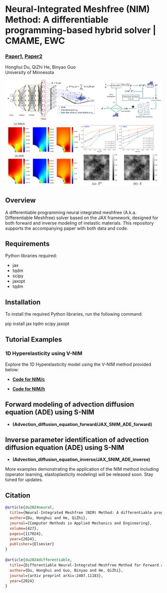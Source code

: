 # Neural-Integrated Meshfree (NIM) Method: A differentiable programming-based hybrid solver | CMAME, EWC

### [Paper1](https://www.sciencedirect.com/science/article/pii/S0045782524002809), [Paper2](https://arxiv.org/abs/2407.11183)

Honghui Du, QiZhi He, Binyao Guo<br>
University of Minnesota<br>

![NIM](docs/architecture.png)
![example](docs/result_example.png)
## Overview
A differentiable programming neural integrated meshfree (A.k.a. Differentiable Meshfree) solver based on the JAX framework, designed for both forward and inverse modeling of inelastic materials. This repository supports the accompanying paper with both data and code.
## Requirements

Python libraries required:
- jax
- tqdm
- scipy
- jaxopt
- tqdm

## Installation
To install the required Python libraries, run the following command:

pip install jax tqdm scipy jaxopt

## Tutorial Examples

### 1D Hyperelasticity using V-NIM
Explore the 1D Hyperelasticity model using the V-NIM method provided below:
- **[Code for NIM/c](1D_hyperelasticity/NIM-C_1D_hyperelasticity_Tutorial.ipynb)**

- **[Code for NIM/h](1D_hyperelasticity/NIM-H_1D_hyperelasticity_Tutorial.ipynb)**

## Forward modeling of advection diffusion equation (ADE) using S-NIM

- **(Advection_diffusion_equation_forward/JAX_SNIM_ADE_forward)**

## Inverse parameter identification of advection diffusion equation (ADE) using S-NIM

- **(Advection_diffusion_equation_inverse/JAX_SNIM_ADE_inverse)**

More examples demonstrating the application of the NIM method including (operator learning, elastoplasticity modeling) will be released soon. Stay tuned for updates.

## Citation

```bibtex
@article{du2024neural,
  title={Neural-Integrated Meshfree (NIM) Method: A differentiable programming-based hybrid solver for computational mechanics},
  author={Du, Honghui and He, QiZhi},
  journal={Computer Methods in Applied Mechanics and Engineering},
  volume={427},
  pages={117024},
  year={2024},
  publisher={Elsevier}
}

@article{du2024differentiable,
  title={Differentiable Neural-Integrated Meshfree Method for Forward and Inverse Modeling of Finite Strain Hyperelasticity},
  author={Du, Honghui and Guo, Binyao and He, QiZhi},
  journal={arXiv preprint arXiv:2407.11183},
  year={2024}
}

```
